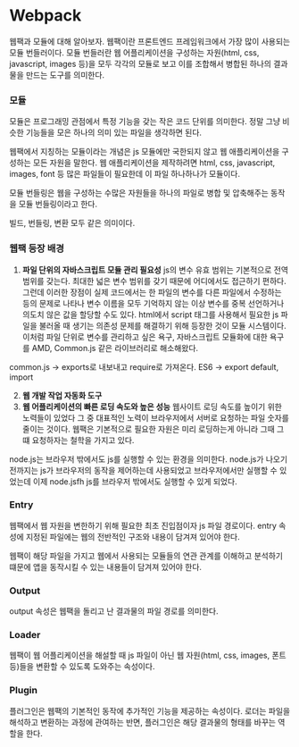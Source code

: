 # Webpack

웹팩과 모듈에 대해 알아보자. 
웹팩이란 프론트엔드 프레임워크에서 가장 많이 사용되는 모듈 번들러이다. 
모듈 번들러란 웹 어플리케이션을 구성하는 자원(html, css, javascript, images 등)을 모두 각각의 모듈로 보고 이를 조합해서 병합된 하나의 결과물을 만드는 도구를 의미한다. 

### 모듈
모듈은 프로그래밍 관점에서 특정 기능을 갖는 작은 코드 단위를 의미한다. 
정말 그냥 비슷한 기능들을 모은 하나의 의미 있는 파일을 생각하면 된다. 

웹팩에서 지칭하는 모듈이라는 개념은 js 모듈에만 국한되지 않고 웹 애플리케이션을 구성하는 모든 자원을 말한다. 웹 애플리케이션을 제작하려면 html, css, javascript, images, font 등 많은 파일들이 필요한데 이 파일 하나하나가 모듈이다. 

모듈 번들링은 웹을 구성하는 수많은 자원들을 하나의 파일로 병합 및 압축해주는 동작을 모듈 번들링이라고 한다. 

빌드, 번들링, 변환 모두 같은 의미이다. 

### 웹팩 등장 배경
1. **파일 단위의 자바스크립트 모듈 관리 필요성**
js의 변수 유효 범위는 기본적으로 전역 범위를 갖는다. 최대한 넓은 변수 범위를 갖기 때문에 어디에서도 접근하기 편하다. 
그런데 이러한 장점이 실제 코드에서는 한 파일의 변수를 다른 파일에서 수정하는 등의 문제로 나타나 변수 이름을 모두 기억하지 않는 이상 변수를 중복 선언하거나 의도치 않은 값을 할당할 수도 있다. 
html에서 script 태그를 사용해서 필요한 js 파일을 불러올 때 생기는 의존성 문제를 해결하기 위해 등장한 것이 모듈 시스템이다. 
이처럼 파일 단위로 변수를 관리하고 싶은 욕구, 자바스크립트 모듈화에 대한 욕구를 AMD, Common.js 같은 라이브러리로 해소해왔다. 

  common.js -> exports로 내보내고 require로 가져온다. 
  ES6 -> export default, import

2. **웹 개발 작업 자동화 도구**
3. **웹 어플리케이션의 빠른 로딩 속도와 높은 성능**
웹사이트 로딩 속도를 높이기 위한 노력들이 있었다 그 중 대표적인 노력이 브라우저에서 서버로 요청하는 파일 숫자를 줄이는 것이다. 웹팩은 기본적으로 필요한 자원은 미리 로딩하는게 아니라 그때 그떄 요청하자는 철학을 가지고 있다. 

  node.js는 브라우저 밖에서도 js를 실행할 수 있는 환경을 의미한다. node.js가 나오기 전까지는 js가 브라우저의 동작을 제어하는데 사용되었고 브라우저에서만 실행할 수 있었는데 이제 node.jsfh js를 브라우저 밖에서도 실행할 수 있게 되었다. 

### Entry 
웹팩에서 웹 자원을 변한하기 위해 필요한 최초 진입점이자 js 파일 경로이다. 
entry 속성에 지정된 파일에는 웹의 전반적인 구조와 내용이 담겨져 있어야 한다. 

웹팩이 해당 파일을 가지고 웹에서 사용되는 모듈들의 연관 관계를 이해하고 분석하기 떄문에 앱을 동작시킬 수 있는 내용들이 담겨져 있어야 한다. 

### Output
output 속성은 웹팩을 돌리고 난 결과물의 파일 경로를 의미한다. 

### Loader 
웹팩이 웹 어플리케이션을 해설할 때 js 파일이 아닌 웹 자원(html, css, images, 폰트 등)들을 변환할 수 있도록 도와주는 속성이다. 


### Plugin
플러그인은 웹팩의 기본적인 동작에 추가적인 기능을 제공하는 속성이다. 로더는 파일을 해석하고 변환하는 과정에 관여하는 반면, 플러그인은 해당 결과물의 형태를 바꾸는 역할을 한다. 



